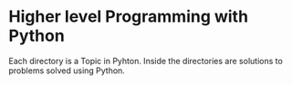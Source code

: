 # Higher level Programming with Python
Each directory is a Topic in Pyhton. Inside the directories are solutions to problems solved using Python.
